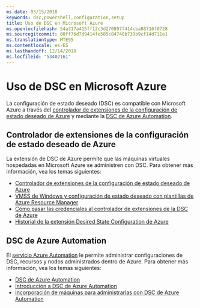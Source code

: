 ```yaml
---
ms.date: 03/15/2018
keywords: dsc,powershell,configuration,setup
title: Uso de DSC en Microsoft Azure
ms.openlocfilehash: 54a317a415ff12c3d270897f414cba88716f0728
ms.sourcegitcommit: 00ff76d7d9414fe585c04740b739b9cf14d711e1
ms.translationtype: MTE95
ms.contentlocale: es-ES
ms.lasthandoff: 12/14/2018
ms.locfileid: "53402161"
---
```

# <a name="using-dsc-on-microsoft-azure"></a>Uso de DSC en Microsoft Azure

La configuración de estado deseado (DSC) es compatible con Microsoft Azure a través del [controlador de extensiones de la configuración de estado deseado de Azure](/azure/virtual-machines/extensions/dsc-overview) y mediante la [DSC de Azure Automation](/azure/automation/automation-dsc-overview).

## <a name="azure-desired-state-configuration-extension-handler"></a>Controlador de extensiones de la configuración de estado deseado de Azure

La extensión de DSC de Azure permite que las máquinas virtuales hospedadas en Microsoft Azure se administren con DSC.
Para obtener más información, vea los temas siguientes:

- [Controlador de extensiones de la configuración de estado deseado de Azure](/azure/virtual-machines/extensions/dsc-overview)
- [VMSS de Windows y configuración de estado deseado con plantillas de Azure Resource Manager](/azure/virtual-machines/extensions/dsc-template)
- [Cómo pasar las credenciales al controlador de extensiones de la DSC de Azure](/azure/virtual-machines/extensions/dsc-credentials)
- [Historial de la extensión Desired State Configuration de Azure](azureDscexthistory.md)

## <a name="azure-automation-dsc"></a>DSC de Azure Automation

El [servicio Azure Automation](https://azure.microsoft.com/en-us/services/automation/) le permite administrar configuraciones de DSC, recursos y nodos administrados dentro de Azure. Para obtener más información, vea los temas siguientes:

- [DSC de Azure Automation](/azure/automation/automation-dsc-overview)
- [Introducción a DSC de Azure Automation](/azure/automation/automation-dsc-getting-started)
- [Incorporación de máquinas para administrarlas con DSC de Azure Automation](/azure/automation/automation-dsc-onboarding)